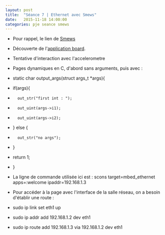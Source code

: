 ```yaml
---
layout: post
title:  "Séance 7 | Ethernet avec Smews"
date:   2015-11-18 14:00:00
categories: pje seance smews 
---
```

* Pour rappel, le lien de [Smews][smews-gh]
* Découverte de l'[application board][board].
* Tentative d'interaction avec l'accelerometre 
* Pages dynamiques en C, d'abord sans arguments, puis avec :
* static char output_args(struct args_t *args){
*	if(args){
*		out_str("first int : ");
*		out_uint(args->i1);
*		out_uint(args->i2);
*	} else {
*		out_str("no args");
*	}
*	return 1;
* }

* La ligne de commande utilisée ici est : scons target=mbed_ethernet apps=:welcome ipaddr=192.168.1.3
* Pour accéder à la page avec l'interface de la salle réseau, on a besoin d'établir une route :
* sudo ip link set eth1 up
* sudo ip addr add 192.168.1.2 dev eth1
* sudo ip route add 192.168.1.3 via 192.168.1.2 dev eth1

[board]: 	https://developer.mbed.org/cookbook/mbed-application-board
[smews-gh]: 	https://github.com/2xs/smews
